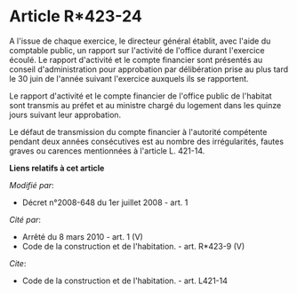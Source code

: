 # Article R*423-24

A l'issue de chaque exercice, le directeur général établit, avec l'aide du comptable public, un rapport sur l'activité de
l'office durant l'exercice écoulé. Le rapport d'activité et le compte financier sont présentés au conseil d'administration
pour approbation par délibération prise au plus tard le 30 juin de l'année suivant l'exercice auxquels ils se rapportent. 

Le rapport d'activité et le compte financier de l'office public de l'habitat sont transmis au préfet et au ministre chargé du
logement dans les quinze jours suivant leur approbation. 

Le défaut de transmission du compte financier à l'autorité compétente pendant deux années consécutives est au nombre des
irrégularités, fautes graves ou carences mentionnées à l'article L. 421-14.

**Liens relatifs à cet article**

_Modifié par_:

  - Décret n°2008-648 du 1er juillet 2008 - art. 1

_Cité par_:

  - Arrêté du 8 mars 2010 - art. 1 (V)
  - Code de la construction et de l'habitation. - art. R*423-9 (V)

_Cite_:

  - Code de la construction et de l'habitation. - art. L421-14
